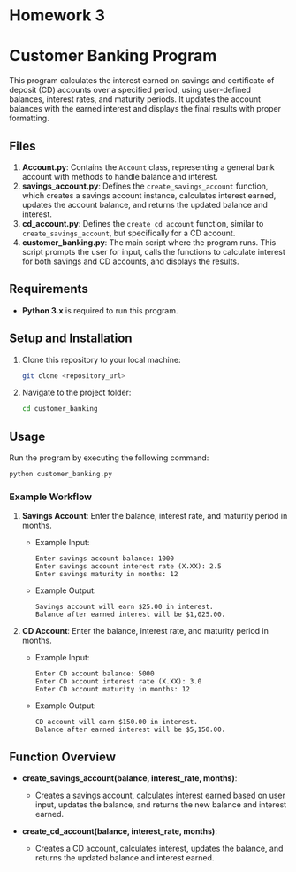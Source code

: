 # Homework 3

# Customer Banking Program

This program calculates the interest earned on savings and certificate of deposit (CD) accounts over a specified period, using user-defined balances, interest rates, and maturity periods. It updates the account balances with the earned interest and displays the final results with proper formatting.

## Files

1. **Account.py**: Contains the `Account` class, representing a general bank account with methods to handle balance and interest.
2. **savings_account.py**: Defines the `create_savings_account` function, which creates a savings account instance, calculates interest earned, updates the account balance, and returns the updated balance and interest.
3. **cd_account.py**: Defines the `create_cd_account` function, similar to `create_savings_account`, but specifically for a CD account.
4. **customer_banking.py**: The main script where the program runs. This script prompts the user for input, calls the functions to calculate interest for both savings and CD accounts, and displays the results.

## Requirements

- **Python 3.x** is required to run this program.

## Setup and Installation

1. Clone this repository to your local machine:
   ```bash
   git clone <repository_url>
   ```
2. Navigate to the project folder:
   ```bash
   cd customer_banking
   ```

## Usage

Run the program by executing the following command:

```bash
python customer_banking.py
```

### Example Workflow

1. **Savings Account**: Enter the balance, interest rate, and maturity period in months.
   - Example Input:
     ```
     Enter savings account balance: 1000
     Enter savings account interest rate (X.XX): 2.5
     Enter savings maturity in months: 12
     ```
   - Example Output:
     ```
     Savings account will earn $25.00 in interest.
     Balance after earned interest will be $1,025.00.
     ```

2. **CD Account**: Enter the balance, interest rate, and maturity period in months.
   - Example Input:
     ```
     Enter CD account balance: 5000
     Enter CD account interest rate (X.XX): 3.0
     Enter CD account maturity in months: 12
     ```
   - Example Output:
     ```
     CD account will earn $150.00 in interest.
     Balance after earned interest will be $5,150.00.
     ```

## Function Overview

- **create_savings_account(balance, interest_rate, months)**:
  - Creates a savings account, calculates interest earned based on user input, updates the balance, and returns the new balance and interest earned.

- **create_cd_account(balance, interest_rate, months)**:
  - Creates a CD account, calculates interest, updates the balance, and returns the updated balance and interest earned.